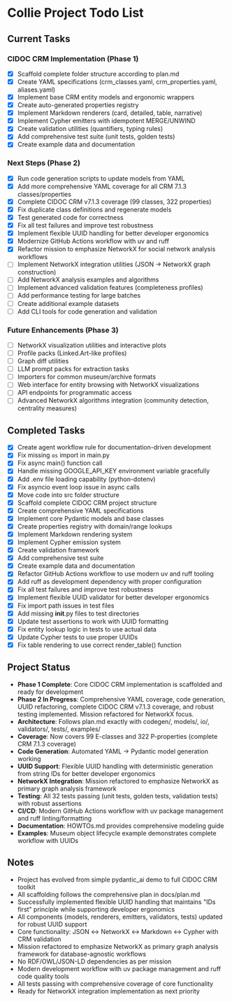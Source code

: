 # Collie Project Todo List

## Current Tasks

### CIDOC CRM Implementation (Phase 1)
- [x] Scaffold complete folder structure according to plan.md
- [x] Create YAML specifications (crm_classes.yaml, crm_properties.yaml, aliases.yaml)
- [x] Implement base CRM entity models and ergonomic wrappers
- [x] Create auto-generated properties registry
- [x] Implement Markdown renderers (card, detailed, table, narrative)
- [x] Implement Cypher emitters with idempotent MERGE/UNWIND
- [x] Create validation utilities (quantifiers, typing rules)
- [x] Add comprehensive test suite (unit tests, golden tests)
- [x] Create example data and documentation

### Next Steps (Phase 2)
- [x] Run code generation scripts to update models from YAML
- [x] Add more comprehensive YAML coverage for all CRM 7.1.3 classes/properties
- [x] Complete CIDOC CRM v7.1.3 coverage (99 classes, 322 properties)
- [x] Fix duplicate class definitions and regenerate models
- [x] Test generated code for correctness
- [x] Fix all test failures and improve test robustness
- [x] Implement flexible UUID handling for better developer ergonomics
- [x] Modernize GitHub Actions workflow with uv and ruff
- [x] Refactor mission to emphasize NetworkX for social network analysis workflows
- [ ] Implement NetworkX integration utilities (JSON → NetworkX graph construction)
- [ ] Add NetworkX analysis examples and algorithms
- [ ] Implement advanced validation features (completeness profiles)
- [ ] Add performance testing for large batches
- [ ] Create additional example datasets
- [ ] Add CLI tools for code generation and validation

### Future Enhancements (Phase 3)
- [ ] NetworkX visualization utilities and interactive plots
- [ ] Profile packs (Linked.Art-like profiles)
- [ ] Graph diff utilities
- [ ] LLM prompt packs for extraction tasks
- [ ] Importers for common museum/archive formats
- [ ] Web interface for entity browsing with NetworkX visualizations
- [ ] API endpoints for programmatic access
- [ ] Advanced NetworkX algorithms integration (community detection, centrality measures)

## Completed Tasks
- [x] Create agent workflow rule for documentation-driven development
- [x] Fix missing `os` import in main.py
- [x] Fix async main() function call
- [x] Handle missing GOOGLE_API_KEY environment variable gracefully
- [x] Add .env file loading capability (python-dotenv)
- [x] Fix asyncio event loop issue in async calls
- [x] Move code into src folder structure
- [x] Scaffold complete CIDOC CRM project structure
- [x] Create comprehensive YAML specifications
- [x] Implement core Pydantic models and base classes
- [x] Create properties registry with domain/range lookups
- [x] Implement Markdown rendering system
- [x] Implement Cypher emission system
- [x] Create validation framework
- [x] Add comprehensive test suite
- [x] Create example data and documentation
- [x] Refactor GitHub Actions workflow to use modern uv and ruff tooling
- [x] Add ruff as development dependency with proper configuration
- [x] Fix all test failures and improve test robustness
- [x] Implement flexible UUID validator for better developer ergonomics
- [x] Fix import path issues in test files
- [x] Add missing __init__.py files to test directories
- [x] Update test assertions to work with UUID formatting
- [x] Fix entity lookup logic in tests to use actual data
- [x] Update Cypher tests to use proper UUIDs
- [x] Fix table rendering to use correct render_table() function

## Project Status
- **Phase 1 Complete**: Core CIDOC CRM implementation is scaffolded and ready for development
- **Phase 2 In Progress**: Comprehensive YAML coverage, code generation, UUID refactoring, complete CIDOC CRM v7.1.3 coverage, and robust testing implemented. Mission refactored for NetworkX focus.
- **Architecture**: Follows plan.md exactly with codegen/, models/, io/, validators/, tests/, examples/
- **Coverage**: Now covers 99 E-classes and 322 P-properties (complete CRM 7.1.3 coverage)
- **Code Generation**: Automated YAML → Pydantic model generation working
- **UUID Support**: Flexible UUID handling with deterministic generation from string IDs for better developer ergonomics
- **NetworkX Integration**: Mission refactored to emphasize NetworkX as primary graph analysis framework
- **Testing**: All 32 tests passing (unit tests, golden tests, validation tests) with robust assertions
- **CI/CD**: Modern GitHub Actions workflow with uv package management and ruff linting/formatting
- **Documentation**: HOWTOs.md provides comprehensive modeling guide
- **Examples**: Museum object lifecycle example demonstrates complete workflow with UUIDs

## Notes
- Project has evolved from simple pydantic_ai demo to full CIDOC CRM toolkit
- All scaffolding follows the comprehensive plan in docs/plan.md
- Successfully implemented flexible UUID handling that maintains "IDs first" principle while supporting developer ergonomics
- All components (models, renderers, emitters, validators, tests) updated for robust UUID support
- Core functionality: JSON ↔ NetworkX ↔ Markdown ↔ Cypher with CRM validation
- Mission refactored to emphasize NetworkX as primary graph analysis framework for database-agnostic workflows
- No RDF/OWL/JSON-LD dependencies as per mission
- Modern development workflow with uv package management and ruff code quality tools
- All tests passing with comprehensive coverage of core functionality
- Ready for NetworkX integration implementation as next priority
